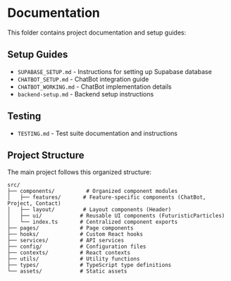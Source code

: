 # Documentation

This folder contains project documentation and setup guides:

## Setup Guides
- `SUPABASE_SETUP.md` - Instructions for setting up Supabase database
- `CHATBOT_SETUP.md` - ChatBot integration guide
- `CHATBOT_WORKING.md` - ChatBot implementation details
- `backend-setup.md` - Backend setup instructions

## Testing
- `TESTING.md` - Test suite documentation and instructions

## Project Structure
The main project follows this organized structure:

```
src/
├── components/          # Organized component modules
│   ├── features/       # Feature-specific components (ChatBot, Project, Contact)
│   ├── layout/         # Layout components (Header)
│   ├── ui/            # Reusable UI components (FuturisticParticles)
│   └── index.ts       # Centralized component exports
├── pages/             # Page components
├── hooks/             # Custom React hooks
├── services/          # API services
├── config/            # Configuration files
├── contexts/          # React contexts
├── utils/             # Utility functions
├── types/             # TypeScript type definitions
└── assets/            # Static assets
```
